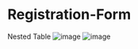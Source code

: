 # Registration-Form
Nested Table
![image](https://github.com/user-attachments/assets/10677204-ad8f-43b7-b5f7-0590fedef415)
![image](https://github.com/user-attachments/assets/e33541b4-47f7-47c7-9d99-af4cdf5fbb8c)
